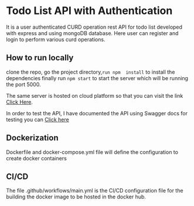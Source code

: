 # Todo List API with Authentication

It is a user authenticated CURD operation rest API for todo list developed with express and using mongoDB database. Here user can register and login to perform various curd operations.

## How to run locally

clone the repo, go the project directory,```run npm  install``` to install the dependencies finally run ``` npm start ``` to start the server which will be running the port 5000.

The same server is hosted on cloud platform so that you can visit the link [Click Here](https://houseweb3-authorized-user-management-api.onrender.com). 

In order to test the API, I have documented the API using Swagger docs for testing you can [Click here](https://houseweb3-authorized-user-management-api.onrender.com/api-doc)

## Dockerization

Dockerfile and docker-compose.yml file will define the configuration to create docker containers

## CI/CD 

The file .github/workflows/main.yml is the CI/CD configuration file for the building the docker image to be hosted in the docker hub.
